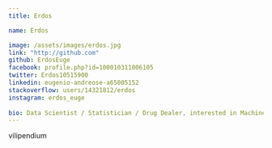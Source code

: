 ```yaml
---
title: Erdos

name: Erdos

image: /assets/images/erdos.jpg
link: "http://github.com"
github: ErdosEuge
facebook: profile.php?id=100010311006105
twitter: Erdos10515900
linkedin: eugenio-andreose-a65005152
stackoverflow: users/14321812/erdos
instagram: erdos_euge
 
bio: Data Scientist / Statistician / Drug Dealer, interested in Machine Learning / Artificial Intelligence / Your mom 
---
```


vilipendium
